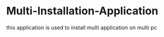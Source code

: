 Multi-Installation-Application
==============================

this application is used to  install multi application on multi pc 
